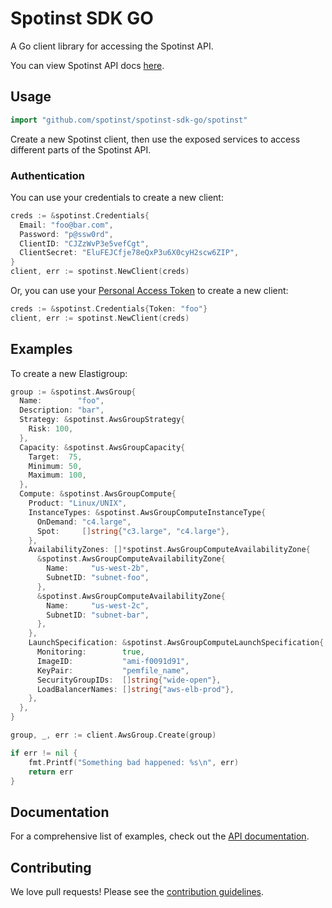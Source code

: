 # Spotinst SDK GO

A Go client library for accessing the Spotinst API.

You can view Spotinst API docs [here](https://spotinst.atlassian.net/wiki/display/API).


## Usage

```go
import "github.com/spotinst/spotinst-sdk-go/spotinst"
```

Create a new Spotinst client, then use the exposed services to
access different parts of the Spotinst API.

### Authentication

You can use your credentials to create a new client:

```go
creds := &spotinst.Credentials{
  Email: "foo@bar.com",
  Password: "p@ssw0rd",
  ClientID: "CJZzWvP3e5vefCgt",
  ClientSecret: "EluFEJCfje78eQxP3u6X0cyH2scw6ZIP",
}
client, err := spotinst.NewClient(creds)
```

Or, you can use your [Personal Access Token](https://spotinst.atlassian.net/wiki/display/API/Get+API+Personal+Access+Token) to create a new client:

```go
creds := &spotinst.Credentials{Token: "foo"}
client, err := spotinst.NewClient(creds)
```

## Examples

To create a new Elastigroup:

```go
group := &spotinst.AwsGroup{
  Name:        "foo",
  Description: "bar",
  Strategy: &spotinst.AwsGroupStrategy{
    Risk: 100,
  },
  Capacity: &spotinst.AwsGroupCapacity{
    Target:  75,
    Minimum: 50,
    Maximum: 100,
  },
  Compute: &spotinst.AwsGroupCompute{
    Product: "Linux/UNIX",
    InstanceTypes: &spotinst.AwsGroupComputeInstanceType{
      OnDemand: "c4.large",
      Spot:     []string{"c3.large", "c4.large"},
    },
    AvailabilityZones: []*spotinst.AwsGroupComputeAvailabilityZone{
      &spotinst.AwsGroupComputeAvailabilityZone{
        Name:     "us-west-2b",
        SubnetID: "subnet-foo",
      },
      &spotinst.AwsGroupComputeAvailabilityZone{
        Name:     "us-west-2c",
        SubnetID: "subnet-bar",
      },
    },
    LaunchSpecification: &spotinst.AwsGroupComputeLaunchSpecification{
      Monitoring:        true,
      ImageID:           "ami-f0091d91",
      KeyPair:           "pemfile_name",
      SecurityGroupIDs:  []string{"wide-open"},
      LoadBalancerNames: []string{"aws-elb-prod"},
    },
  },
}

group, _, err := client.AwsGroup.Create(group)

if err != nil {
    fmt.Printf("Something bad happened: %s\n", err)
    return err
}
```

## Documentation

For a comprehensive list of examples, check out the [API documentation](https://spotinst.atlassian.net/wiki/display/API).

## Contributing

We love pull requests! Please see the [contribution guidelines](CONTRIBUTING.md).
